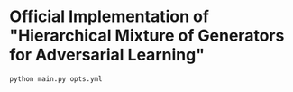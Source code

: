 # Official Implementation of "Hierarchical Mixture of Generators for Adversarial Learning"

```bash
python main.py opts.yml
```
